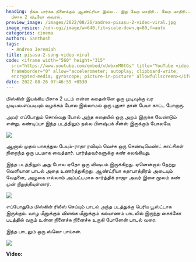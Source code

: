 ```yaml
---
heading: நீங்க பார்க்க நினைக்கும் ஆண்ட்ரியா இல்ல.. இது வேற மாதிரி.. வேற மாதிரி..
  பிசாசு 2 வீடியோ வைரல்.
preview_image: /images/2022/08/26/andrea-pisasu-2-video-viral.jpg
image_resize: /cdn-cgi/image/w=640,fit=scale-down,q=80,f=auto
categories: cinema
authors: Santhosh
tags:
  - Andrea Jeremiah
title: pisasu-2-song-video-viral
code: <iframe width="560" height="315"
  src="https://www.youtube.com/embed/xUwbxnM0tGs" title="YouTube video player"
  frameborder="0" allow="accelerometer; autoplay; clipboard-write;
  encrypted-media; gyroscope; picture-in-picture" allowfullscreen></iframe>
date: 2022-08-26 07:46:59 +0530
---
```

மிஸ்கின் இயக்கிய பிசாசு 2 படம் என்ன கதைன்னே ஒரு முடிவுக்கு வர முடியல.எப்படியும் வழக்கம் போல இல்லாமல் ஒரு புதுசா தான் பேயா காட்ட போறாரு.

அவர் எப்போதும் சொல்வது போல் அந்த கதையில் ஒரு அறம் இருக்க வேண்டும் என்று. கண்டிப்பா இந்த படத்திலும் நல்ல பிளஷ்பக் சீன்ஸ் இருக்கும் போலயே.

![](/images/2022/08/26/pisasu-2-video-viral-1.jpg)

ஆனால் முதல் பாகத்துல பேயும்-ராதா ரவியும் வெச்சு ஒரு செண்டிமெண்ட் காட்சிகள் நிறைந்த ஒரு படமாக வைத்தார். பார்த்தவர்களுக்கு கண் கலங்கியது.

இந்த படத்திலும் அது போல ஏதோ ஒரு விஷயம் இருக்கிறது. ஏனென்றால் நேற்று வெளியான பாடல் அதை உணர்த்துகிறது. ஆண்ட்ரியா கதாபாத்திரம் அடையும் வேதனை, அழுகை எல்லாம் அப்பட்டமாக கார்த்திக் ராஜா அவர் இசை மூலம் கண் முன் நிறுத்தியுள்ளார்.

![](/images/2022/08/26/pisasu-2-video-viral.jpg)

எப்போதுமே மிஸ்கின் ரிலீஸ் செய்யும் பாடல் அந்த படத்துக்கு பெரிய பூஸ்ட்டாக இருக்கும். வாழ மீனுக்கும் விளங்க மீனுக்கும் கல்யாணம் பாடலில் இருந்து சைக்கோ படத்தில் வரும் உன்ன நினைச்சு நினைச்சு உருகி போனேன் பாடல் வரை.

இந்த பாடலும் ஒரு ஸ்லொ பாய்சன்.

![](/images/2022/08/26/pisasu-2-video-viral-2.jpg)

**Video:**